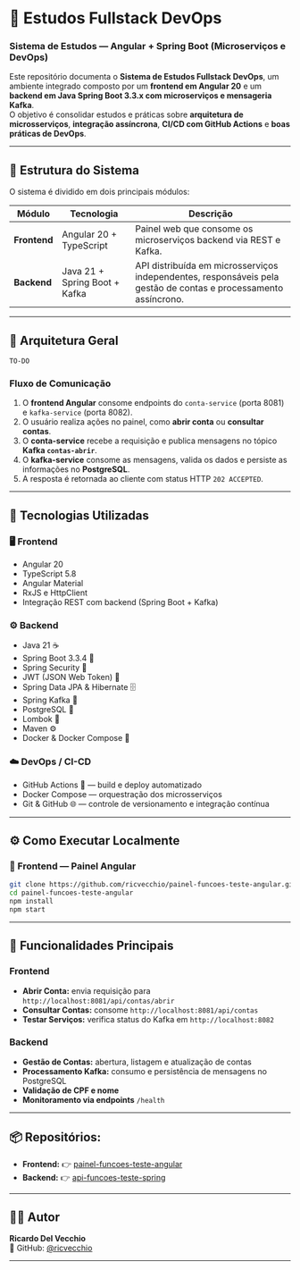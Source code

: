 # 🧠 Estudos Fullstack DevOps
### Sistema de Estudos — Angular + Spring Boot (Microserviços e DevOps)

Este repositório documenta o **Sistema de Estudos Fullstack DevOps**, um ambiente integrado composto por um **frontend em Angular 20** e um **backend em Java Spring Boot 3.3.x com microserviços e mensageria Kafka**.  
O objetivo é consolidar estudos e práticas sobre **arquitetura de microsserviços**, **integração assíncrona**, **CI/CD com GitHub Actions** e **boas práticas de DevOps**.

---

## 🧩 Estrutura do Sistema

O sistema é dividido em dois principais módulos:

| Módulo | Tecnologia | Descrição |
|--------|-------------|-----------|
| **Frontend** | Angular 20 + TypeScript | Painel web que consome os microserviços backend via REST e Kafka. |
| **Backend** | Java 21 + Spring Boot + Kafka | API distribuída em microsserviços independentes, responsáveis pela gestão de contas e processamento assíncrono. |

---

## 🧭 Arquitetura Geral

```text
TO-DO
```


### Fluxo de Comunicação
1. O **frontend Angular** consome endpoints do `conta-service` (porta 8081) e `kafka-service` (porta 8082).
2. O usuário realiza ações no painel, como **abrir conta** ou **consultar contas**.
3. O **conta-service** recebe a requisição e publica mensagens no tópico **Kafka `contas-abrir`**.
4. O **kafka-service** consome as mensagens, valida os dados e persiste as informações no **PostgreSQL**.
5. A resposta é retornada ao cliente com status HTTP `202 ACCEPTED`.

---

## 🚀 Tecnologias Utilizadas

### 🖥️ Frontend
- Angular 20
- TypeScript 5.8
- Angular Material
- RxJS e HttpClient
- Integração REST com backend (Spring Boot + Kafka)

### ⚙️ Backend
- Java 21 ☕
- Spring Boot 3.3.4 🍃
- Spring Security 🔐
- JWT (JSON Web Token) 🔑
- Spring Data JPA & Hibernate 🗄️
- Spring Kafka 🔄
- PostgreSQL 🐘
- Lombok 📝
- Maven ⚙️
- Docker & Docker Compose 🐳

### ☁️ DevOps / CI-CD
- GitHub Actions 🤖 — build e deploy automatizado
- Docker Compose — orquestração dos microsserviços
- Git & GitHub 🌐 — controle de versionamento e integração contínua

---

## ⚙️ Como Executar Localmente

### 🧩 Frontend — Painel Angular
```bash
git clone https://github.com/ricvecchio/painel-funcoes-teste-angular.git
cd painel-funcoes-teste-angular
npm install
npm start
```
---

## 🧩 Funcionalidades Principais

### Frontend
- **Abrir Conta:** envia requisição para `http://localhost:8081/api/contas/abrir`
- **Consultar Contas:** consome `http://localhost:8081/api/contas`
- **Testar Serviços:** verifica status do Kafka em `http://localhost:8082`

### Backend
- **Gestão de Contas:** abertura, listagem e atualização de contas
- **Processamento Kafka:** consumo e persistência de mensagens no PostgreSQL
- **Validação de CPF e nome**
- **Monitoramento via endpoints** `/health`

---

## 📦 Repositórios: 
- **Frontend:** 👉 [painel-funcoes-teste-angular](https://github.com/ricvecchio/painel-funcoes-teste-angular)
- **Backend:** 👉 [api-funcoes-teste-spring](https://github.com/ricvecchio/api-funcoes-teste-spring)

---

## 👨‍💻 Autor

**Ricardo Del Vecchio**  
📍 GitHub: [@ricvecchio](https://github.com/ricvecchio)

---